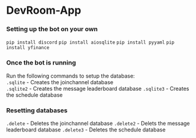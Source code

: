 # DevRoom-App

### Setting up the bot on your own

`pip install discord`
`pip install aiosqlite`
`pip install pyyaml`
`pip install yfinance`

### Once the bot is running
Run the following commands to setup the database: <br>
`.sqlite` - Creates the joinchannel database <br>
`.sqlite2` - Creates the message leaderboard database
`.sqlite3` - Creates the schedule database

### Resetting databases
`.delete` - Deletes the joinchannel database
`.delete2` - Delets the message leaderboard database
`.delete3` - Deletes the schedule database
